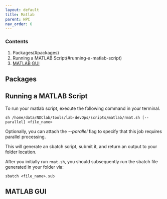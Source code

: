 ```yaml
---
layout: default
title: Matlab
parent: HPC
nav_order: 6
---
```


### Contents
1. Packages(#packages)
2. Running a MATLAB Script(#running-a-matlab-script)
3. [MATLAB GUI](#matlab-gui)


## Packages


## Running a MATLAB Script
To run your matlab script, execute the following command in your terminal.

```
sh /home/data/NDClab/tools/lab-devOps/scripts/matlab/rmat.sh [--parallel] <file_name>
```

Optionally, you can attach the *--parallel* flag to specify that this job requires parallel processing.

This will generate an sbatch script, submit it, and return an output to your folder location.

After you initially run `rmat.sh`, you should subsequently run the sbatch file generated in your folder via:

```
sbatch <file_name>.sub
```

## MATLAB GUI